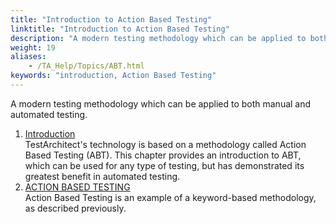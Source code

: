 ```yaml
--- 
title: "Introduction to Action Based Testing"
linktitle: "Introduction to Action Based Testing"
description: "A modern testing methodology which can be applied to both manual and automated testing."
weight: 19
aliases: 
    - /TA_Help/Topics/ABT.html
keywords: "introduction, Action Based Testing"
---
```


A modern testing methodology which can be applied to both manual and automated testing.

1.  [Introduction](/TA_Help/Topics/ABT_Intro.html)  
TestArchitect's technology is based on a methodology called Action Based Testing \(ABT\). This chapter provides an introduction to ABT, which can be used for any type of testing, but has demonstrated its greatest benefit in automated testing.
2.  [ACTION BASED TESTING](/TA_Help/Topics/ABT_TM.html)  
Action Based Testing is an example of a keyword-based methodology, as described previously.




